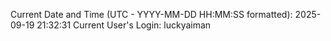 Current Date and Time (UTC - YYYY-MM-DD HH:MM:SS formatted): 2025-09-19 21:32:31
Current User's Login: luckyaiman
